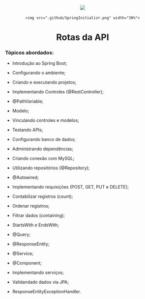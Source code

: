 <div align="center">
  <img src="https://github.com/ralflima/java_spring/blob/master/icone.png" width="30%">
  
    <img src=".github/SpringInitializr.png" width="30%">

<h1 style="border-bottom:none">Rotas da API</h1>

  <div align="justify">
  <h3>Tópicos abordados:</h3>

+ Introdução ao Spring Boot;
+ Configurando o ambiente;
+ Criando e executando projetos;
+ Implementando Controles (@RestController);
+ @PathVariable;
+ Modelo;
+ Vinculando controles e modelos;
+ Testando APIs;
+ Configurando banco de dados;
+ Administrando dependências;
+ Criando conexão com MySQL;
+ Utilizando repositórios (@Repository);
+ @Autowired;
+ Implementando requisições (POST, GET, PUT e DELETE);
+ Contabilizar registros (count);
+ Ordenar registros;
+ Filtrar dados (containing);
+ StartsWith e EndsWith;
+ @Query;
+ @ResponseEntity;
+ @Service;
+ @Component;
+ Implementando serviços;
+ Validandado dados via JPA;
+ ResponseEntityExceptionHandler.


  </div>
</div>
